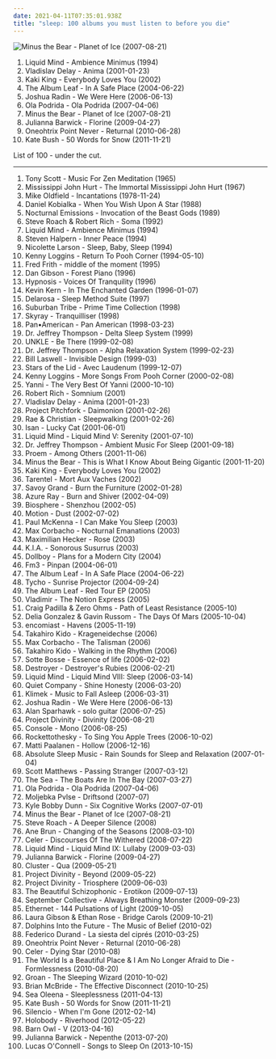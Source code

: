 ```yaml
---
date: 2021-04-11T07:35:01.938Z
title: "sleep: 100 albums you must listen to before you die"
---
```

![Minus the Bear - Planet of Ice (2007-08-21)](http://coverartarchive.org/release/e3c0a8ce-6f8f-4aa2-9db0-f0a9a44504d8/2103706278-500.jpg "Minus the Bear - Planet of Ice (2007-08-21)")
<ol class="albums">
<li data-cover="https://img.discogs.com/1KzRcKEpSaSINwmZ8SortQPtCL8=/fit-in/600x600/filters:strip_icc():format(jpeg):mode_rgb():quality(90)/discogs-images/R-310805-1455278197-8020.jpeg.jpg" data-tags="ambient, new age, sleep, dream, night time, theta inducing, anesthesia" role="button">Liquid Mind - Ambience Minimus (1994)</li>
<li data-cover="http://coverartarchive.org/release/bd48ced5-49ae-4bf9-9cab-f5e0d7bea395/17569790398-500.jpg" data-tags="electronic, glitch, basic channel, sleep, 00s, mille plateaux, over twenty minutes, why why why are you so good, emusic saved for later, 2000-luvun elektroniset klassikot" role="button">Vladislav Delay - Anima (2001-01-23)</li>
<li data-cover="https://img.discogs.com/ucpS3AYj31l4N9ImWG_PDw8vJgg=/fit-in/600x591/filters:strip_icc():format(jpeg):mode_rgb():quality(90)/discogs-images/R-956829-1465066401-8577.jpeg.jpg" data-tags="instrumental, acoustic" role="button">Kaki King - Everybody Loves You (2002)</li>
<li data-cover="http://coverartarchive.org/release/cc681229-1e2a-306d-b01c-c6f058f229bf/27655285092-500.jpg" data-tags="post-rock, instrumental" role="button">The Album Leaf - In A Safe Place (2004-06-22)</li>
<li data-cover="https://img.discogs.com/XvPfiUyNYnGMcQ3sgYiddCGTqLc=/fit-in/453x450/filters:strip_icc():format(jpeg):mode_rgb():quality(90)/discogs-images/R-2735564-1299014714.jpeg.jpg" data-tags="acoustic, folk, joshua radin" role="button">Joshua Radin - We Were Here (2006-06-13)</li>
<li data-cover="http://coverartarchive.org/release/b4612feb-3bdd-4d11-a34f-6bf400cb1f4a/15330503183-500.jpg" data-tags="indie, folk, singer-songwriter" role="button">Ola Podrida - Ola Podrida (2007-04-06)</li>
<li data-cover="http://coverartarchive.org/release/e3c0a8ce-6f8f-4aa2-9db0-f0a9a44504d8/2103706278-500.jpg" data-tags="indie rock, indie, mellow" role="button">Minus the Bear - Planet of Ice (2007-08-21)</li>
<li data-cover="https://img.discogs.com/vxsJJub8q2Y0rdRMPw-ZKPoAN4Q=/fit-in/600x600/filters:strip_icc():format(jpeg):mode_rgb():quality(90)/discogs-images/R-1760543-1241604763.jpeg.jpg" data-tags="female vocalists, dream pop, sleep, ethereal" role="button">Julianna Barwick - Florine (2009-04-27)</li>
<li data-cover="http://coverartarchive.org/release/a96ee369-9d38-4b13-a8c4-dab190519fc0/4753528871-500.jpg" data-tags="editions mego" role="button">Oneohtrix Point Never - Returnal (2010-06-28)</li>
<li data-cover="http://coverartarchive.org/release/4518b2c0-0091-4780-b31e-6dfc7e1d9cd5/21132684376-500.jpg" data-tags="alternative, art pop, winter" role="button">Kate Bush - 50 Words for Snow (2011-11-21)</li>
</ol>
List of 100 - under the cut.
<!-- more -->

_________________

<ol class="albums">
<li data-cover="http://coverartarchive.org/release/7f930a79-17fb-48f5-9f21-bf153d3b1ab1/19294179675-500.jpg" data-tags="meditation" role="button">
Tony Scott - Music For Zen Meditation (1965)
</li>
<li data-cover="http://coverartarchive.org/release/3581329c-798f-4198-8ee5-58853a1d21cf/6106465578-500.jpg" data-tags="blues" role="button">
Mississippi John Hurt - The Immortal Mississippi John Hurt (1967)
</li>
<li data-cover="http://coverartarchive.org/release/deb43c81-3021-4795-a2d8-20cbe3a6ce11/4317227862-500.jpg" data-tags="instrumental, progressive rock" role="button">
Mike Oldfield - Incantations (1978-11-24)
</li>
<li data-cover="https://img.discogs.com/EJkJ8YJtsA2iX8wZEBLetw_jJGk=/fit-in/550x548/filters:strip_icc():format(jpeg):mode_rgb():quality(90)/discogs-images/R-8668912-1488009370-6640.jpeg.jpg" data-tags="sleep, healing, relaxation" role="button">
Daniel Kobialka - When You Wish Upon A Star (1988)
</li>
<li data-cover="https://img.discogs.com/Mwr0dbPsvQSE6ib_nZ3-2Rgfzfc=/fit-in/600x592/filters:strip_icc():format(jpeg):mode_rgb():quality(90)/discogs-images/R-11722360-1521281939-2618.jpeg.jpg" data-tags="minimal, drone, sleep, meditative" role="button">
Nocturnal Emissions - Invocation of the Beast Gods (1989)
</li>
<li data-cover="http://coverartarchive.org/release/0e61c401-242e-4033-8651-a6acd1c76e13/18348318993-500.jpg" data-tags="ambient" role="button">
Steve Roach & Robert Rich - Soma (1992)
</li>
<li data-cover="https://img.discogs.com/1KzRcKEpSaSINwmZ8SortQPtCL8=/fit-in/600x600/filters:strip_icc():format(jpeg):mode_rgb():quality(90)/discogs-images/R-310805-1455278197-8020.jpeg.jpg" data-tags="ambient, new age, sleep, dream, night time, theta inducing, anesthesia" role="button">
Liquid Mind - Ambience Minimus (1994)
</li>
<li data-cover="https://img.discogs.com/nf4nPDipfLlHXdV7dSpxNGXwmQY=/fit-in/600x942/filters:strip_icc():format(jpeg):mode_rgb():quality(90)/discogs-images/R-7756064-1448126874-4546.jpeg.jpg" data-tags="peace, mellow, sleep, meditation, relaxation" role="button">
Steven Halpern - Inner Peace (1994)
</li>
<li data-cover="https://img.discogs.com/2BNU66ORJspT72BUKImpQJmmfos=/fit-in/600x592/filters:strip_icc():format(jpeg):mode_rgb():quality(90)/discogs-images/R-14120384-1568219540-5846.jpeg.jpg" data-tags="baby" role="button">
Nicolette Larson - Sleep, Baby, Sleep (1994)
</li>
<li data-cover="http://coverartarchive.org/release/0cdfbd91-2afc-4063-bf8f-7a5c3a685a6f/13965264588-500.jpg" data-tags="kenny loggins, pooh corner" role="button">
Kenny Loggins - Return To Pooh Corner (1994-05-10)
</li>
<li data-cover="http://coverartarchive.org/release/b0fb8fbb-1cd0-4234-9ad2-6d5625f773f1/11696568988-500.jpg" data-tags="jazz, instrumental, experimental, ethnic, avant-garde, sleep, emd, field recordings, freak out, e-guitar, gammarec, my best discoveries, steveadams fm, steveadamsfm, freepurp1e" role="button">
Fred Frith - middle of the moment (1995)
</li>
<li data-cover="http://coverartarchive.org/release/26a0b23d-785a-477d-96fd-1320ee1c006d/24559237348-500.jpg" data-tags="easy listening" role="button">
Dan Gibson - Forest Piano (1996)
</li>
<li data-cover="https://img.discogs.com/Z7SVOkUEfAhI38aUbZVeVjur4SE=/fit-in/600x596/filters:strip_icc():format(jpeg):mode_rgb():quality(90)/discogs-images/R-3184116-1597071115-3278.jpeg.jpg" data-tags="sleep, relaxkitti, dreadowntime" role="button">
Hypnosis - Voices Of Tranquility (1996)
</li>
<li data-cover="http://coverartarchive.org/release/4a875d70-e6de-48ee-8d76-ca21cb4a8247/3320825593-500.jpg" data-tags="piano" role="button">
Kevin Kern - In The Enchanted Garden (1996-01-07)
</li>
<li data-cover="https://img.discogs.com/0hxBFwtKfrul-0HOcdQ6NsjFFUY=/fit-in/600x593/filters:strip_icc():format(jpeg):mode_rgb():quality(90)/discogs-images/R-34740-1297187673.jpeg.jpg" data-tags="sleep" role="button">
Delarosa - Sleep Method Suite (1997)
</li>
<li data-cover="https://via.placeholder.com/450" data-tags="summer, sleep, get this" role="button">
Suburban Tribe - Prime Time Collection (1998)
</li>
<li data-cover="https://img.discogs.com/9hnza2Z5HkE9467lMET2oMtCvV4=/fit-in/600x589/filters:strip_icc():format(jpeg):mode_rgb():quality(90)/discogs-images/R-1351969-1338210432-2224.jpeg.jpg" data-tags="sleep, drugs" role="button">
Skyray - Tranquilliser (1998)
</li>
<li data-cover="http://coverartarchive.org/release/aacf8914-a4a8-46fd-b519-765eb82b594f/13460413858-500.jpg" data-tags="electronic" role="button">
Pan•American - Pan American (1998-03-23)
</li>
<li data-cover="https://img.discogs.com/aSIkxx7pqQzRh64K3wJH-uk6cR8=/fit-in/600x530/filters:strip_icc():format(jpeg):mode_rgb():quality(90)/discogs-images/R-5903781-1498966286-4558.jpeg.jpg" data-tags="sleep" role="button">
Dr. Jeffrey Thompson - Delta Sleep System (1999)
</li>
<li data-cover="https://img.discogs.com/WXxaPdP-OQF3x0BUFDx3bB0J52U=/fit-in/600x584/filters:strip_icc():format(jpeg):mode_rgb():quality(90)/discogs-images/R-1244257-1203315093.jpeg.jpg" data-tags="electronic, trip-hop" role="button">
UNKLE - Be There (1999-02-08)
</li>
<li data-cover="https://img.discogs.com/Gb8K1nC58cEKl3MSQBE9uC7EIAc=/fit-in/600x514/filters:strip_icc():format(jpeg):mode_rgb():quality(90)/discogs-images/R-14656337-1579036502-3276.jpeg.jpg" data-tags="sleep, meditation album, nhac song nao" role="button">
Dr. Jeffrey Thompson - Alpha Relaxation System (1999-02-23)
</li>
<li data-cover="http://coverartarchive.org/release/05ce132f-995a-4043-b0be-2ab350d5e1e8/19216124006-500.jpg" data-tags="experimental, tzadik" role="button">
Bill Laswell - Invisible Design (1999-03)
</li>
<li data-cover="http://coverartarchive.org/release/534bf9a3-6e64-308f-8561-016fcc6a71c5/5409365013-500.jpg" data-tags="ambient, drone" role="button">
Stars of the Lid - Avec Laudenum (1999-12-07)
</li>
<li data-cover="http://coverartarchive.org/release/f3e3c103-99a4-4854-b116-c2dbae93be60/6482391202-500.jpg" data-tags="children" role="button">
Kenny Loggins - More Songs From Pooh Corner (2000-02-08)
</li>
<li data-cover="http://coverartarchive.org/release/40c533be-0b2e-4301-93e7-60b11bfb0b63/3983531506-500.jpg" data-tags="yanni" role="button">
Yanni - The Very Best Of Yanni (2000-10-10)
</li>
<li data-cover="https://img.discogs.com/9Oq8cPF2f-ZGup-cN9mBiCaa0tM=/fit-in/500x503/filters:strip_icc():format(jpeg):mode_rgb():quality(90)/discogs-images/R-243173-1449571065-5803.jpeg.jpg" data-tags="ambient" role="button">
Robert Rich - Somnium (2001)
</li>
<li data-cover="http://coverartarchive.org/release/bd48ced5-49ae-4bf9-9cab-f5e0d7bea395/17569790398-500.jpg" data-tags="electronic, glitch, basic channel, sleep, 00s, mille plateaux, over twenty minutes, why why why are you so good, emusic saved for later, 2000-luvun elektroniset klassikot" role="button">
Vladislav Delay - Anima (2001-01-23)
</li>
<li data-cover="http://coverartarchive.org/release/8c6b52ec-976a-326f-b831-f9a2885ab1a2/28740868188-500.jpg" data-tags="industrial, ebm" role="button">
Project Pitchfork - Daimonion (2001-02-26)
</li>
<li data-cover="http://coverartarchive.org/release/df66e6fa-94b1-37be-b577-a534ec6c1252/7047864885-500.jpg" data-tags="downtempo" role="button">
Rae & Christian - Sleepwalking (2001-02-26)
</li>
<li data-cover="http://coverartarchive.org/release/58e3f3e1-6d8a-464d-80d9-ebc57c68c385/8250793590-500.jpg" data-tags="idm" role="button">
Isan - Lucky Cat (2001-06-01)
</li>
<li data-cover="https://img.discogs.com/QR0QWkLrRdLIKxxszEFWMB983Tk=/fit-in/600x600/filters:strip_icc():format(jpeg):mode_rgb():quality(90)/discogs-images/R-1310737-1455270346-6755.jpeg.jpg" data-tags="new age" role="button">
Liquid Mind - Liquid Mind V: Serenity (2001-07-10)
</li>
<li data-cover="http://coverartarchive.org/release/7c32e900-6769-4711-abd4-8096dc80b55c/9225125317-500.jpg" data-tags="sleep" role="button">
Dr. Jeffrey Thompson - Ambient Music For Sleep (2001-09-18)
</li>
<li data-cover="http://coverartarchive.org/release/30f82e90-c456-49a5-9e74-022de0943251/22255847452-500.jpg" data-tags="electronic" role="button">
Proem - Among Others (2001-11-06)
</li>
<li data-cover="http://coverartarchive.org/release/35032af8-19e3-49df-89b6-9cc0bd16565f/16257879896-500.jpg" data-tags="indie rock" role="button">
Minus the Bear - This is What I Know About Being Gigantic (2001-11-20)
</li>
<li data-cover="https://img.discogs.com/ucpS3AYj31l4N9ImWG_PDw8vJgg=/fit-in/600x591/filters:strip_icc():format(jpeg):mode_rgb():quality(90)/discogs-images/R-956829-1465066401-8577.jpeg.jpg" data-tags="instrumental, acoustic" role="button">
Kaki King - Everybody Loves You (2002)
</li>
<li data-cover="http://coverartarchive.org/release/06609378-f3e6-41d6-85a9-f66cb54617e3/14333864198-500.jpg" data-tags="post-rock, sleep, maarts" role="button">
Tarentel - Mort Aux Vaches (2002)
</li>
<li data-cover="https://img.discogs.com/svWx3RnMumvknkSEcRrknhuVNyI=/fit-in/600x596/filters:strip_icc():format(jpeg):mode_rgb():quality(90)/discogs-images/R-572901-1578154125-9326.jpeg.jpg" data-tags="sleep, slowcore, cutis-anserina, zone ch1, sitrc: melancholic, slow alternative" role="button">
Savoy Grand - Burn the Furniture (2002-01-28)
</li>
<li data-cover="http://coverartarchive.org/release/65106183-2eb1-48e4-907f-3876f3183324/23777691533-500.jpg" data-tags="indie, female vocalists" role="button">
Azure Ray - Burn and Shiver (2002-04-09)
</li>
<li data-cover="https://img.discogs.com/VRRv4VeBZN-jSObom183eoliu-k=/fit-in/600x537/filters:strip_icc():format(jpeg):mode_rgb():quality(90)/discogs-images/R-74326-1472060870-6695.jpeg.jpg" data-tags="ambient" role="button">
Biosphere - Shenzhou (2002-05)
</li>
<li data-cover="https://img.discogs.com/-pxiL6Ou8gLrHZcJcpjSFJwg5QQ=/fit-in/600x527/filters:strip_icc():format(jpeg):mode_rgb():quality(90)/discogs-images/R-63755-1158794460.jpeg.jpg" data-tags="electronic, experimental, minimal, sleep" role="button">
Motion - Dust (2002-07-02)
</li>
<li data-cover="http://coverartarchive.org/release/76fdee4a-622a-4509-b9e3-633983e4d226/8817984416-500.jpg" data-tags="sleep" role="button">
Paul McKenna - I Can Make You Sleep (2003)
</li>
<li data-cover="https://img.discogs.com/68iVyMUGjqVVZ2bE5w6WrfSJP8E=/fit-in/600x586/filters:strip_icc():format(jpeg):mode_rgb():quality(90)/discogs-images/R-388015-1106728407.jpg.jpg" data-tags="ambient, electronic, atmospheric ambient" role="button">
Max Corbacho - Nocturnal Emanations (2003)
</li>
<li data-cover="http://coverartarchive.org/release/4f923947-12e9-4669-8254-8b7386646e8a/7749962464-500.jpg" data-tags="indie, indie pop, maximilian hecker" role="button">
Maximilian Hecker - Rose (2003)
</li>
<li data-cover="https://img.discogs.com/XqZuBQz555_9naPfH5OKW6WW1L0=/fit-in/600x503/filters:strip_icc():format(jpeg):mode_rgb():quality(90)/discogs-images/R-210688-1553865644-7808.jpeg.jpg" data-tags="kia" role="button">
K.I.A. - Sonorous Susurrus (2003)
</li>
<li data-cover="https://img.discogs.com/wSH3Rw0z-24dm8WEmkHqsDtc6vY=/fit-in/368x322/filters:strip_icc():format(jpeg):mode_rgb():quality(90)/discogs-images/R-356219-1102039688.jpg.jpg" data-tags="music to fall asleep to" role="button">
Dollboy - Plans for a Modern City (2004)
</li>
<li data-cover="http://coverartarchive.org/release/236125f2-5999-443d-bf87-cb9c0213ee4a/24123138400-500.jpg" data-tags="sleep, mondiovision, buddha machine, leerraum" role="button">
Fm3 - Pinpan (2004-06-01)
</li>
<li data-cover="http://coverartarchive.org/release/cc681229-1e2a-306d-b01c-c6f058f229bf/27655285092-500.jpg" data-tags="post-rock, instrumental" role="button">
The Album Leaf - In A Safe Place (2004-06-22)
</li>
<li data-cover="http://coverartarchive.org/release/dde87d49-f100-40dc-bec3-8006175ab230/3404861634-500.jpg" data-tags="electronic" role="button">
Tycho - Sunrise Projector (2004-09-24)
</li>
<li data-cover="http://coverartarchive.org/release/112a3be9-37ef-42db-afc4-2480bb996b9e/7526410661-500.jpg" data-tags="sleep, listen to more, instrumental groove, olgarockselection, morning calm" role="button">
The Album Leaf - Red Tour EP (2005)
</li>
<li data-cover="https://img.discogs.com/wT4W1A5V1S5wsNWUwehL_gPPMN4=/fit-in/150x150/filters:strip_icc():format(jpeg):mode_rgb():quality(90)/discogs-images/R-1446568-1263761599.png.jpg" data-tags="post-rock, dutch" role="button">
Vladimir - The Notion Express (2005)
</li>
<li data-cover="http://coverartarchive.org/release/d34150ab-47b1-48dc-aac1-82413fa84f5a/18977728437-500.jpg" data-tags="sleep, spotted peccary" role="button">
Craig Padilla & Zero Ohms - Path of Least Resistance (2005-10)
</li>
<li data-cover="https://img.discogs.com/F5CM0q6Fx69t2Yabo-9GN1wPCB8=/fit-in/600x600/filters:strip_icc():format(jpeg):mode_rgb():quality(90)/discogs-images/R-532550-1598912237-8474.jpeg.jpg" data-tags="sleep, dfa" role="button">
Delia Gonzalez & Gavin Russom - The Days Of Mars (2005-10-04)
</li>
<li data-cover="https://img.discogs.com/sqRuXmfwP645RYqqVKsDAjGoztw=/fit-in/600x892/filters:strip_icc():format(jpeg):mode_rgb():quality(90)/discogs-images/R-775849-1252271838.jpeg.jpg" data-tags="sleep" role="button">
encomiast - Havens (2005-11-19)
</li>
<li data-cover="https://img.discogs.com/g_p5WOc4vArIEMPOdTYYiyqk6dg=/fit-in/600x600/filters:strip_icc():format(jpeg):mode_rgb():quality(90)/discogs-images/R-7146463-1434751674-2777.jpeg.jpg" data-tags="electronic, ambient, sleep" role="button">
Takahiro Kido - Krageneidechse (2006)
</li>
<li data-cover="https://img.discogs.com/TJlCLykTKLRkFLUxWO3ssas8cZw=/fit-in/600x599/filters:strip_icc():format(jpeg):mode_rgb():quality(90)/discogs-images/R-765222-1199319964.jpeg.jpg" data-tags="ambient, new age, space ambient" role="button">
Max Corbacho - The Talisman (2006)
</li>
<li data-cover="http://coverartarchive.org/release/c90cf1a2-5640-4a98-81e0-0a45f9c131b3/28044247621-500.jpg" data-tags="electronic, ambient, sleep" role="button">
Takahiro Kido - Walking in the Rhythm (2006)
</li>
<li data-cover="https://img.discogs.com/w2iUINv9NZqcfPfiy0rIWCPDIM4=/fit-in/297x300/filters:strip_icc():format(jpeg):mode_rgb():quality(90)/discogs-images/R-11614040-1519442647-9319.jpeg.jpg" data-tags="cover album" role="button">
Sotte Bosse - Essence of life (2006-02-02)
</li>
<li data-cover="https://img.discogs.com/Jexlw6JwRHADhwFcEzyMHfGdV6w=/fit-in/500x493/filters:strip_icc():format(jpeg):mode_rgb():quality(90)/discogs-images/R-649320-1161031706.jpeg.jpg" data-tags="indie" role="button">
Destroyer - Destroyer's Rubies (2006-02-21)
</li>
<li data-cover="http://coverartarchive.org/release/f6c3c569-3d85-44a4-96d7-eecdf1987232/10616453538-500.jpg" data-tags="ambient, new age" role="button">
Liquid Mind - Liquid Mind VIII: Sleep (2006-03-14)
</li>
<li data-cover="http://coverartarchive.org/release/65d98c2e-8600-4633-8bf0-c36db42b7cf2/16815883110-500.jpg" data-tags="indie rock, memories, sleep, music to start the day to" role="button">
Quiet Company - Shine Honesty (2006-03-20)
</li>
<li data-cover="http://coverartarchive.org/release/212d7ff8-990f-4a8f-92c3-d555fef0096e/14711794981-500.jpg" data-tags="ambient" role="button">
Klimek - Music to Fall Asleep (2006-03-31)
</li>
<li data-cover="https://img.discogs.com/XvPfiUyNYnGMcQ3sgYiddCGTqLc=/fit-in/453x450/filters:strip_icc():format(jpeg):mode_rgb():quality(90)/discogs-images/R-2735564-1299014714.jpeg.jpg" data-tags="acoustic, folk, joshua radin" role="button">
Joshua Radin - We Were Here (2006-06-13)
</li>
<li data-cover="http://coverartarchive.org/release/5d3f1f12-0125-4124-a7bd-eaaf308411ca/25927669329-500.jpg" data-tags="sleep, avant rock, bought, guitar only, magic 111" role="button">
Alan Sparhawk - solo guitar (2006-07-25)
</li>
<li data-cover="https://img.discogs.com/1XQ5G2ix3Ax50Y3WMl6AJIKLIUM=/fit-in/299x300/filters:strip_icc():format(jpeg):mode_rgb():quality(90)/discogs-images/R-3459271-1331208181.jpeg.jpg" data-tags="ambient" role="button">
Project Divinity - Divinity (2006-08-21)
</li>
<li data-cover="https://img.discogs.com/9m_PeXPm8K8YwWZ3FZBArYJ3TKQ=/fit-in/600x540/filters:strip_icc():format(jpeg):mode_rgb():quality(90)/discogs-images/R-764730-1160133519.jpeg.jpg" data-tags="ambient, deutschegdchill, ambientgdchill" role="button">
Console - Mono (2006-08-25)
</li>
<li data-cover="http://coverartarchive.org/release/5ec5d781-12e1-486b-a6a1-6349a17805fd/5763991600-500.jpg" data-tags="singer-songwriter, sleep" role="button">
Rockettothesky - To Sing You Apple Trees (2006-10-02)
</li>
<li data-cover="http://coverartarchive.org/release/e7935774-57c2-42dd-8662-9b489be66961/2121776123-500.jpg" data-tags="instrumental, ambient" role="button">
Matti Paalanen - Hollow (2006-12-16)
</li>
<li data-cover="https://via.placeholder.com/450" data-tags="rain, ambient, sleep" role="button">
Absolute Sleep Music - Rain Sounds for Sleep and Relaxation (2007-01-04)
</li>
<li data-cover="https://img.discogs.com/dKC_ba-hfahXXfAu-PyUPnaqW4w=/fit-in/600x531/filters:strip_icc():format(jpeg):mode_rgb():quality(90)/discogs-images/R-830764-1517972935-2117.jpeg.jpg" data-tags="blues, m singer-songwriter" role="button">
Scott Matthews - Passing Stranger (2007-03-12)
</li>
<li data-cover="https://img.discogs.com/2tdfD_v6Ceu_I25X9gP15xETgd4=/fit-in/334x336/filters:strip_icc():format(jpeg):mode_rgb():quality(90)/discogs-images/R-1127706-1194280920.jpeg.jpg" data-tags="ambient, dream pop, sleep, chill out, de:bug album reviews 2007" role="button">
The Sea - The Boats Are In The Bay (2007-03-27)
</li>
<li data-cover="http://coverartarchive.org/release/b4612feb-3bdd-4d11-a34f-6bf400cb1f4a/15330503183-500.jpg" data-tags="indie, folk, singer-songwriter" role="button">
Ola Podrida - Ola Podrida (2007-04-06)
</li>
<li data-cover="http://coverartarchive.org/release/aad09c5e-2667-43f8-bd1a-e84150ba576a/1721132159-500.jpg" data-tags="sleep" role="button">
Moljebka Pvlse - Driftsond (2007-07)
</li>
<li data-cover="http://coverartarchive.org/release/38dec929-9ded-4b79-b7fd-5493c22508fb/8752021732-500.jpg" data-tags="sleep" role="button">
Kyle Bobby Dunn - Six Cognitive Works (2007-07-01)
</li>
<li data-cover="http://coverartarchive.org/release/e3c0a8ce-6f8f-4aa2-9db0-f0a9a44504d8/2103706278-500.jpg" data-tags="indie rock, indie, mellow" role="button">
Minus the Bear - Planet of Ice (2007-08-21)
</li>
<li data-cover="http://coverartarchive.org/release/3dce508c-0718-4eef-ad48-11386e297dd8/8728032407-500.jpg" data-tags="ambient" role="button">
Steve Roach - A Deeper Silence (2008)
</li>
<li data-cover="https://img.discogs.com/yJojx2GIVhg6pOpvML9CR3svYkU=/fit-in/399x400/filters:strip_icc():format(jpeg):mode_rgb():quality(90)/discogs-images/R-1294420-1215387260.jpeg.jpg" data-tags="singer-songwriter" role="button">
Ane Brun - Changing of the Seasons (2008-03-10)
</li>
<li data-cover="http://coverartarchive.org/release/04144bd5-b872-41c8-8466-ff19ae77ef05/23715843413-500.jpg" data-tags="ambient, drone, drone ambient, visionary" role="button">
Celer - Discourses Of The Withered (2008-07-22)
</li>
<li data-cover="https://img.discogs.com/q9dVzp7d_PyvDjfi5yUf5D4yZFc=/fit-in/600x600/filters:strip_icc():format(jpeg):mode_rgb():quality(90)/discogs-images/R-2733165-1300330330.jpeg.jpg" data-tags="new age" role="button">
Liquid Mind - Liquid Mind IX: Lullaby (2009-03-03)
</li>
<li data-cover="https://img.discogs.com/vxsJJub8q2Y0rdRMPw-ZKPoAN4Q=/fit-in/600x600/filters:strip_icc():format(jpeg):mode_rgb():quality(90)/discogs-images/R-1760543-1241604763.jpeg.jpg" data-tags="female vocalists, dream pop, sleep, ethereal" role="button">
Julianna Barwick - Florine (2009-04-27)
</li>
<li data-cover="https://img.discogs.com/C7RHk2c5rCS45DMdgoAu5TzaNnI=/fit-in/600x600/filters:strip_icc():format(jpeg):mode_rgb():quality(90)/discogs-images/R-3895452-1348410251-5295.jpeg.jpg" data-tags="ambient" role="button">
Cluster - Qua (2009-05-21)
</li>
<li data-cover="http://coverartarchive.org/release/3f51585f-c0ff-4f9a-a0fe-1b47e3161611/2121884854-500.jpg" data-tags="ambient" role="button">
Project Divinity - Beyond (2009-05-22)
</li>
<li data-cover="http://coverartarchive.org/release/b4e94bb5-7681-4489-a348-c94364910312/2121894117-500.jpg" data-tags="chillout, indie, instrumental, alternative, ambient, easy listening, new age, yoga, drone, mellow, sleep, soft, ethereal, finnish, meditation, relaxing, jamendo, meditative, relax, electronic music, inspiring, creative commons, background music, finland, spa, sleep music, beautiful music, programming music, relaxing music, finnish and streamable, jarre, study music, work music, soft music, matti paalanen, concentration, progressive ambient, relaxing ambient, yoga music, spa music, beautiful ambient, project divinity, jonn serrie, similar to mike oldfield, similar to jonn serrie, similar to vangelis, helps to concentrate" role="button">
Project Divinity - Triosphere (2009-06-03)
</li>
<li data-cover="https://img.discogs.com/ZmbGwdErFBmElVaC9ha7N4KxMVk=/fit-in/600x532/filters:strip_icc():format(jpeg):mode_rgb():quality(90)/discogs-images/R-1799582-1244123666.jpeg.jpg" data-tags="cronica, sleep, drone ambient, carnival of colours" role="button">
The Beautiful Schizophonic - Erotikon (2009-07-13)
</li>
<li data-cover="https://img.discogs.com/94bAJJinsDQWwb8gvvmZJcVTW7s=/fit-in/600x629/filters:strip_icc():format(jpeg):mode_rgb():quality(90)/discogs-images/R-2024435-1259195471.jpeg.jpg" data-tags="sleep" role="button">
September Collective - Always Breathing Monster (2009-09-23)
</li>
<li data-cover="https://img.discogs.com/b4b2YL4ZCJyajOjQ29K--dwAz6Q=/fit-in/600x545/filters:strip_icc():format(jpeg):mode_rgb():quality(90)/discogs-images/R-1960045-1525296960-1450.jpeg.jpg" data-tags="sleep, kranky" role="button">
Ethernet - 144 Pulsations of Light (2009-10-05)
</li>
<li data-cover="https://img.discogs.com/JvwEYy1jN5CbPEdoq8TTAp1VRok=/fit-in/470x470/filters:strip_icc():format(jpeg):mode_rgb():quality(90)/discogs-images/R-3758582-1343213399-9831.jpeg.jpg" data-tags="folk, ambient, sleep, portland, coco folk" role="button">
Laura Gibson & Ethan Rose - Bridge Carols (2009-10-21)
</li>
<li data-cover="https://img.discogs.com/1KiU8qDnEnHCszGnIEPFAA9P_vI=/fit-in/500x500/filters:strip_icc():format(jpeg):mode_rgb():quality(90)/discogs-images/R-2165994-1267564465.jpeg.jpg" data-tags="sleep" role="button">
Dolphins Into the Future - The Music of Belief (2010-02)
</li>
<li data-cover="https://img.discogs.com/0S1GO1mYB2ff2hO9lz9cQBO15Sk=/fit-in/600x759/filters:strip_icc():format(jpeg):mode_rgb():quality(90)/discogs-images/R-2159931-1288557708.jpeg.jpg" data-tags="sleep, 10s, spekk" role="button">
Federico Durand - La siesta del ciprés (2010-03-25)
</li>
<li data-cover="http://coverartarchive.org/release/a96ee369-9d38-4b13-a8c4-dab190519fc0/4753528871-500.jpg" data-tags="editions mego" role="button">
Oneohtrix Point Never - Returnal (2010-06-28)
</li>
<li data-cover="https://img.discogs.com/oIJvo1QZZ8kW5mnos3ji-cBin_A=/fit-in/600x600/filters:strip_icc():format(jpeg):mode_rgb():quality(90)/discogs-images/R-1281891-1558668784-9742.jpeg.jpg" data-tags="drone" role="button">
Celer - Dying Star (2010-08)
</li>
<li data-cover="http://coverartarchive.org/release/0a31c3a3-f69d-4a16-9267-b5d072615f55/22109056565-500.jpg" data-tags="post-rock" role="button">
The World Is a Beautiful Place & I Am No Longer Afraid to Die - Formlessness (2010-08-20)
</li>
<li data-cover="http://coverartarchive.org/release/fe3a4afd-e767-49b1-86b9-82cdab41c856/1978673949-500.jpg" data-tags="doom metal, stoner metal" role="button">
Groan - The Sleeping Wizard (2010-10-02)
</li>
<li data-cover="https://img.discogs.com/Cqh9MCUyCi-rXMPs7VL_JL5pNio=/fit-in/450x450/filters:strip_icc():format(jpeg):mode_rgb():quality(90)/discogs-images/R-2503267-1287579921.jpeg.jpg" data-tags="kranky" role="button">
Brian McBride - The Effective Disconnect (2010-10-25)
</li>
<li data-cover="http://coverartarchive.org/release/a83e652f-2c29-4ba0-ad23-8c0f0b1c8c8f/3775429801-500.jpg" data-tags="dream pop" role="button">
Sea Oleena - Sleeplessness (2011-04-13)
</li>
<li data-cover="http://coverartarchive.org/release/4518b2c0-0091-4780-b31e-6dfc7e1d9cd5/21132684376-500.jpg" data-tags="alternative, art pop, winter" role="button">
Kate Bush - 50 Words for Snow (2011-11-21)
</li>
<li data-cover="http://coverartarchive.org/release/3a307fd4-0ed8-44ea-813d-99f9d86bb507/3142065230-500.jpg" data-tags="ambient, drone, sleep" role="button">
Silencio - When I'm Gone (2012-02-14)
</li>
<li data-cover="http://coverartarchive.org/release/f2bbe1a4-6772-44f4-9c0a-d0c67638e8a6/5259731979-500.jpg" data-tags="electronic, electronica, folk, experimental, shoegaze, psychedelic, sleep" role="button">
Holobody - Riverhood (2012-05-22)
</li>
<li data-cover="http://coverartarchive.org/release/43979a83-7f47-4469-802e-6a8b99abacfe/3912450728-500.jpg" data-tags="psychedelic drone" role="button">
Barn Owl - V (2013-04-16)
</li>
<li data-cover="http://coverartarchive.org/release/3a0f5c51-0ee6-412a-9b42-a8268eb52f00/4719617453-500.jpg" data-tags="ambient, choral" role="button">
Julianna Barwick - Nepenthe (2013-07-20)
</li>
<li data-cover="http://coverartarchive.org/release/04ac43b3-ad61-428f-8f3f-62a4b0c7cb3d/7115239056-500.jpg" data-tags="sleep, songs, lucas, cozified records, liquid night, songs to sleep on" role="button">
Lucas O'Connell - Songs to Sleep On (2013-10-15)
</li>
</ol>